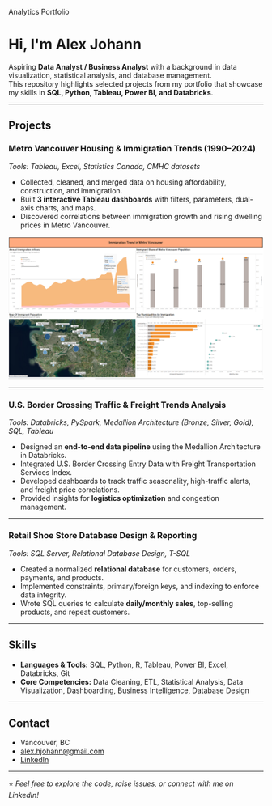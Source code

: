 Analytics Portfolio

# Hi, I'm Alex Johann  

Aspiring **Data Analyst / Business Analyst** with a background in data visualization, statistical analysis, and database management.  
This repository highlights selected projects from my portfolio that showcase my skills in **SQL, Python, Tableau, Power BI, and Databricks**.  

---

## Projects  

### Metro Vancouver Housing & Immigration Trends (1990–2024)  
*Tools: Tableau, Excel, Statistics Canada, CMHC datasets*  
- Collected, cleaned, and merged data on housing affordability, construction, and immigration.  
- Built **3 interactive Tableau dashboards** with filters, parameters, dual-axis charts, and maps.  
- Discovered correlations between immigration growth and rising dwelling prices in Metro Vancouver.
  
![](Images/immigration_trend.png)  

---

### U.S. Border Crossing Traffic & Freight Trends Analysis  
*Tools: Databricks, PySpark, Medallion Architecture (Bronze, Silver, Gold), SQL, Tableau*  
- Designed an **end-to-end data pipeline** using the Medallion Architecture in Databricks.  
- Integrated U.S. Border Crossing Entry Data with Freight Transportation Services Index.  
- Developed dashboards to track traffic seasonality, high-traffic alerts, and freight price correlations.  
- Provided insights for **logistics optimization** and congestion management.  

---

### Retail Shoe Store Database Design & Reporting  
*Tools: SQL Server, Relational Database Design, T-SQL*  
- Created a normalized **relational database** for customers, orders, payments, and products.  
- Implemented constraints, primary/foreign keys, and indexing to enforce data integrity.  
- Wrote SQL queries to calculate **daily/monthly sales**, top-selling products, and repeat customers.  

---

## Skills  

- **Languages & Tools:** SQL, Python, R, Tableau, Power BI, Excel, Databricks, Git  
- **Core Competencies:** Data Cleaning, ETL, Statistical Analysis, Data Visualization, Dashboarding, Business Intelligence, Database Design  

---

## Contact  

- Vancouver, BC  
- alex.hjohann@gmail.com  
- [LinkedIn](https://www.linkedin.com/in/alex-johann-211745268)  

---

⭐️ *Feel free to explore the code, raise issues, or connect with me on LinkedIn!*  
